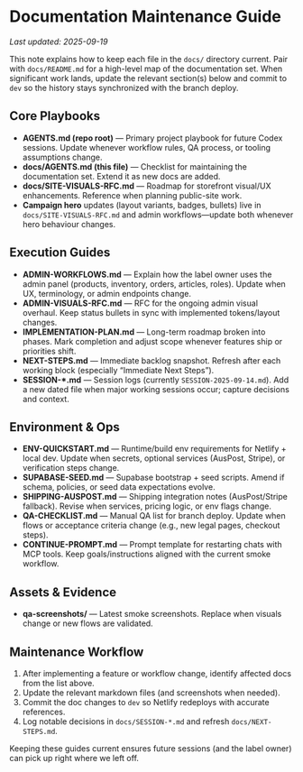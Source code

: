 # Documentation Maintenance Guide

_Last updated: 2025-09-19_

This note explains how to keep each file in the `docs/` directory current. Pair with `docs/README.md` for a high-level map of the documentation set. When significant work lands, update the relevant section(s) below and commit to `dev` so the history stays synchronized with the branch deploy.

## Core Playbooks
- **AGENTS.md (repo root)** — Primary project playbook for future Codex sessions. Update whenever workflow rules, QA process, or tooling assumptions change.
- **docs/AGENTS.md (this file)** — Checklist for maintaining the documentation set. Extend it as new docs are added.
- **docs/SITE-VISUALS-RFC.md** — Roadmap for storefront visual/UX enhancements. Reference when planning public-site work.
- **Campaign hero** updates (layout variants, badges, bullets) live in `docs/SITE-VISUALS-RFC.md` and admin workflows—update both whenever hero behaviour changes.

## Execution Guides
- **ADMIN-WORKFLOWS.md** — Explain how the label owner uses the admin panel (products, inventory, orders, articles, roles). Update when UX, terminology, or admin endpoints change.
- **ADMIN-VISUALS-RFC.md** — RFC for the ongoing admin visual overhaul. Keep status bullets in sync with implemented tokens/layout changes.
- **IMPLEMENTATION-PLAN.md** — Long-term roadmap broken into phases. Mark completion and adjust scope whenever features ship or priorities shift.
- **NEXT-STEPS.md** — Immediate backlog snapshot. Refresh after each working block (especially “Immediate Next Steps”).
- **SESSION-*.md** — Session logs (currently `SESSION-2025-09-14.md`). Add a new dated file when major working sessions occur; capture decisions and context.

## Environment & Ops
- **ENV-QUICKSTART.md** — Runtime/build env requirements for Netlify + local dev. Update when secrets, optional services (AusPost, Stripe), or verification steps change.
- **SUPABASE-SEED.md** — Supabase bootstrap + seed scripts. Amend if schema, policies, or seed data expectations evolve.
- **SHIPPING-AUSPOST.md** — Shipping integration notes (AusPost/Stripe fallback). Revise when services, pricing logic, or env flags change.
- **QA-CHECKLIST.md** — Manual QA list for branch deploy. Update when flows or acceptance criteria change (e.g., new legal pages, checkout steps).
- **CONTINUE-PROMPT.md** — Prompt template for restarting chats with MCP tools. Keep goals/instructions aligned with the current smoke workflow.

## Assets & Evidence
- **qa-screenshots/** — Latest smoke screenshots. Replace when visuals change or new flows are validated.

## Maintenance Workflow
1. After implementing a feature or workflow change, identify affected docs from the list above.
2. Update the relevant markdown files (and screenshots when needed).
3. Commit the doc changes to `dev` so Netlify redeploys with accurate references.
4. Log notable decisions in `docs/SESSION-*.md` and refresh `docs/NEXT-STEPS.md`.

Keeping these guides current ensures future sessions (and the label owner) can pick up right where we left off.
